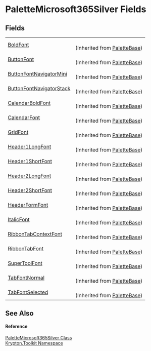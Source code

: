 # PaletteMicrosoft365Silver Fields




## Fields
<table>
<tr>
<td><a href="51ea23b5-fe38-1125-a9b5-ec55847ed4fe.md">BoldFont</a></td>
<td><br />(Inherited from <a href="6da77fa5-1590-4646-f2ea-70002c922aee.md">PaletteBase</a>)</td></tr>
<tr>
<td><a href="ca2a5472-bd5a-0895-8187-ec08694fb667.md">ButtonFont</a></td>
<td><br />(Inherited from <a href="6da77fa5-1590-4646-f2ea-70002c922aee.md">PaletteBase</a>)</td></tr>
<tr>
<td><a href="49a31c60-ed8d-e29b-f419-0d3198ea1d3a.md">ButtonFontNavigatorMini</a></td>
<td><br />(Inherited from <a href="6da77fa5-1590-4646-f2ea-70002c922aee.md">PaletteBase</a>)</td></tr>
<tr>
<td><a href="259455dd-1b72-9d04-6af8-97815fcb23d2.md">ButtonFontNavigatorStack</a></td>
<td><br />(Inherited from <a href="6da77fa5-1590-4646-f2ea-70002c922aee.md">PaletteBase</a>)</td></tr>
<tr>
<td><a href="6bb0a3c0-35ae-1025-7397-916ec7c465b5.md">CalendarBoldFont</a></td>
<td><br />(Inherited from <a href="6da77fa5-1590-4646-f2ea-70002c922aee.md">PaletteBase</a>)</td></tr>
<tr>
<td><a href="c7077bf2-cbb8-f173-5d9f-60e6ca722416.md">CalendarFont</a></td>
<td><br />(Inherited from <a href="6da77fa5-1590-4646-f2ea-70002c922aee.md">PaletteBase</a>)</td></tr>
<tr>
<td><a href="2eb50573-c487-9254-c7f9-36d5475d450b.md">GridFont</a></td>
<td><br />(Inherited from <a href="6da77fa5-1590-4646-f2ea-70002c922aee.md">PaletteBase</a>)</td></tr>
<tr>
<td><a href="eb82c5c6-e316-d3d4-e86f-8317dc68058d.md">Header1LongFont</a></td>
<td><br />(Inherited from <a href="6da77fa5-1590-4646-f2ea-70002c922aee.md">PaletteBase</a>)</td></tr>
<tr>
<td><a href="df4b1ab4-5230-41ef-df2c-686dc7dec34f.md">Header1ShortFont</a></td>
<td><br />(Inherited from <a href="6da77fa5-1590-4646-f2ea-70002c922aee.md">PaletteBase</a>)</td></tr>
<tr>
<td><a href="d0fe9194-2cfe-2c59-8dfe-91f500461f0f.md">Header2LongFont</a></td>
<td><br />(Inherited from <a href="6da77fa5-1590-4646-f2ea-70002c922aee.md">PaletteBase</a>)</td></tr>
<tr>
<td><a href="645b68de-726b-a1f9-8d6b-c8c965f3f7fb.md">Header2ShortFont</a></td>
<td><br />(Inherited from <a href="6da77fa5-1590-4646-f2ea-70002c922aee.md">PaletteBase</a>)</td></tr>
<tr>
<td><a href="a37a1413-fdaa-6257-faa4-8b9f6fd5649b.md">HeaderFormFont</a></td>
<td><br />(Inherited from <a href="6da77fa5-1590-4646-f2ea-70002c922aee.md">PaletteBase</a>)</td></tr>
<tr>
<td><a href="f44eaf74-1316-6482-f157-8b700a170519.md">ItalicFont</a></td>
<td><br />(Inherited from <a href="6da77fa5-1590-4646-f2ea-70002c922aee.md">PaletteBase</a>)</td></tr>
<tr>
<td><a href="76df6c3b-341f-fc4b-0ae4-8ce17b2303af.md">RibbonTabContextFont</a></td>
<td><br />(Inherited from <a href="6da77fa5-1590-4646-f2ea-70002c922aee.md">PaletteBase</a>)</td></tr>
<tr>
<td><a href="7ec94592-8a0b-0aa7-c071-928a2e5c32a2.md">RibbonTabFont</a></td>
<td><br />(Inherited from <a href="6da77fa5-1590-4646-f2ea-70002c922aee.md">PaletteBase</a>)</td></tr>
<tr>
<td><a href="7945b645-fcb1-de0c-d2d9-c19bb061ac53.md">SuperToolFont</a></td>
<td><br />(Inherited from <a href="6da77fa5-1590-4646-f2ea-70002c922aee.md">PaletteBase</a>)</td></tr>
<tr>
<td><a href="528ff070-8c57-c372-743b-fe742124b5e2.md">TabFontNormal</a></td>
<td><br />(Inherited from <a href="6da77fa5-1590-4646-f2ea-70002c922aee.md">PaletteBase</a>)</td></tr>
<tr>
<td><a href="1789d7f1-3bb6-9cae-58c1-5ddce9d1cff6.md">TabFontSelected</a></td>
<td><br />(Inherited from <a href="6da77fa5-1590-4646-f2ea-70002c922aee.md">PaletteBase</a>)</td></tr>
</table>

## See Also


#### Reference
<a href="b6423299-57cb-94e3-c153-2e8ff3494007.md">PaletteMicrosoft365Silver Class</a>  
<a href="79d2eac2-21f4-54ff-7552-b20c33c30600.md">Krypton.Toolkit Namespace</a>  
